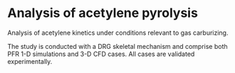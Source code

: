 # Analysis of acetylene pyrolysis

Analysis of acetylene kinetics under conditions relevant to gas carburizing.

The study is conducted with a DRG skeletal mechanism and comprise both PFR
1-D simulations and 3-D CFD cases. All cases are validated experimentally.
